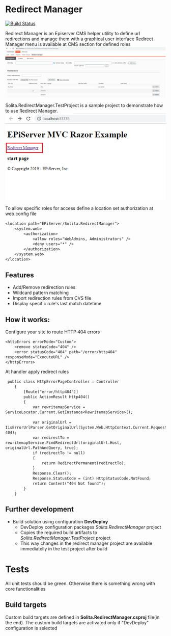 # Redirect Manager
[![Build Status](https://dev.azure.com/solita-episerver-opensource/episerver-redirect-manager/_apis/build/status/solita-yusuftiryaki.episerver-redirect-manager?branchName=master)](https://dev.azure.com/solita-episerver-opensource/episerver-redirect-manager/_build/latest?definitionId=1&branchName=master)

Redirect Manager is an Episerver CMS helper utility to define url redirections and manage them with a graphical user interface
Redirect Manager menu is available at CMS section for defined roles
![Image of Yaktocat](documentationResources/editorUI.png)

Solita.RedirectManager.TestProject is a sample project to demonstrate how to use Redirect Manager.
![Image of Yaktocat](documentationResources/exampleproj.png)

To allow specific roles for access define a location set authorization at web.config file
````
<location path="EPiServer/Solita.RedirectManager">
    <system.web>
        <authorization>
            <allow roles="WebAdmins, Administrators" />
            <deny users="*" />
        </authorization>
    </system.web>
</location>
````

## Features
- Add/Remove redirection rules
- Wildcard pattern matching
- Import redirection rules from CVS file
- Display specific rule's last match datetime

## How it works:
Configure your site to route HTTP 404 errors
````
<httpErrors errorMode="Custom">
    <remove statusCode="404" />
    <error statusCode="404" path="/error/http404" responseMode="ExecuteURL" />
</httpErrors>
````
At handler apply redirect rules
````
 public class HttpErrorPageController : Controller
    {
        [Route("error/http404")]
        public ActionResult Http404()
        {
            var rewritemapService = ServiceLocator.Current.GetInstance<RewritemapService>();

            var originalUrl = IisErrorUrlParser.GetOriginalUrl(System.Web.HttpContext.Current.Request.Url, 404);
            var redirectTo = rewritemapService.FindRedirectUrl(originalUrl.Host, originalUrl.PathAndQuery, true);
            if (redirectTo != null)
            {
                return RedirectPermanent(redirectTo);
            }
            Response.Clear();
            Response.StatusCode = (int) HttpStatusCode.NotFound;
            return Content("404 Not found");
        }
    }
````

## Further development
- Build solution using configuration **DevDeploy**
    - DevDeploy configuration packages *Solita.RedirectManager* project
    - Copies the required build artifacts to *Solita.RedirectManager.TestProject* project
    - This way changes in the redirect manager project are available immediatelly in the test project after build

# Tests
All unit tests should be green. Otherwise there is something wrong with core functionalities

## Build targets
Custom build targets are defined in **Solita.RedirectManager.csproj** file(in the end). The custom build targets are activated only if "DevDeploy" configuration is selected
